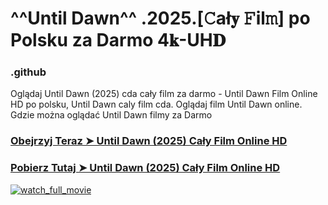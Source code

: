 # ^^Until Dawn^^ .2025.[𝙲ał𝐲 𝙵il𝚖] po Polsku za Darmo 4𝐤-UH𝐃

### .github

Oglądaj Until Dawn (2025) cda cały film za darmo - Until Dawn Film Online HD po polsku, Until Dawn caly film cda. Oglądaj film Until Dawn online. Gdzie można oglądać Until Dawn filmy za Darmo

### [Obejrzyj Teraz ➤ Until Dawn (2025) Cały Film Online HD](https://epicscreen.fun/pl/movie/1232546/until-dawn.geet🔥)

### [Pobierz Tutaj ➤ Until Dawn (2025) Cały Film Online HD](https://epicscreen.fun/pl/movie/1232546/until-dawn.geet🔥)

<a href="https://epicscreen.fun/pl/movie/1232546/until-dawn.geet🔥" rel="nofollow"><img src="https://image.tmdb.org/t/p/w300/6O9nkcmZBymDXtxOGJmulqcxJdv.jpg" alt="watch_full_movie" data-canonical-src="https://image.tmdb.org/t/p/w300/6O9nkcmZBymDXtxOGJmulqcxJdv.jpg" style="max-width: 100%;"></a>
